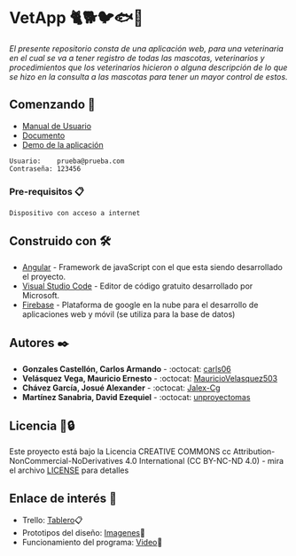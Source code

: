 # VetApp :cat2::dog2::bird::fish:🐇

_El presente repositorio consta de una aplicación web, para una veterinaria en el cual se va a tener registro de todas las mascotas, veterinarios y procedimientos que los veterinarios hicieron o alguna descripción de lo que se hizo en la consulta a las mascotas para tener un mayor control de estos._

## Comenzando 🚀
* [Manual de Usuario](https://drive.google.com/file/d/1f9aZjgTOkPoAqQXocxpdq1AnADUFrbOM/view?usp=sharing)
* [Documento](https://udbedu-my.sharepoint.com/:b:/g/personal/ms180761_alumno_udb_edu_sv/EQfY0OjphmxBhn3lj_lCoCUBAKKFeSG1B0SaG274n3eJSg?e=owtkcV)
* [Demo de la aplicación](https://vetappsv.netlify.app/#/)


```
Usuario:    prueba@prueba.com
Contraseña: 123456
```

### Pre-requisitos 📋
```
Dispositivo con acceso a internet 
```
## Construido con 🛠️

* [Angular](https://angular.io/) - Framework de javaScript con el que esta siendo desarrollado el proyecto.
* [Visual Studio Code](https://code.visualstudio.com/) - Editor de código gratuito desarrollado por Microsoft.
* [Firebase](https://firebase.google.com/?hl=es) - Plataforma de google en la nube para el desarrollo de aplicaciones web y móvil  (se utiliza para la base de datos)

## Autores ✒️

* **Gonzales Castellón, Carlos Armando** - :octocat: [carls06](https://github.com/carls06)
* **Velásquez Vega, Mauricio Ernesto** - :octocat: [MauricioVelasquez503](https://github.com/MauricioVelasquez503)
* **Chávez García, Josué Alexander** - :octocat: [Jalex-Cg](https://github.com/Jalex-Cg)
* **Martínez Sanabria, David Ezequiel** - :octocat: [unproyectomas](https://github.com/unproyectomas)

## Licencia 📄🔒 

Este proyecto está bajo la Licencia CREATIVE COMMONS cc Attribution-NonCommercial-NoDerivatives 4.0 International (CC BY-NC-ND 4.0) - mira el archivo [LICENSE](https://creativecommons.org/licenses/by-nc-nd/4.0/) para detalles

## Enlace de interés :eyes:
* Trello: [Tablero](https://trello.com/b/5VaZVU0z/vetapp)📋
* Prototipos del diseño: [Imagenes](https://drive.google.com/file/d/17f5wlL5cX7OWPezDR5YjqaRtEDrfFKl0/view?usp=sharing)🎨
* Funcionamiento del programa: [Video](https://drive.google.com/file/d/10mUA310CDmfgCbL5GEKGMRihTRjYPcnw/view)🎥

